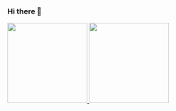 ### Hi there 👋

 <div style="display: inline_block" >
  <a href="https://github.com/hgrafa">
  <img height="180em" src="https://github-readme-stats.vercel.app/api?username=hgrafa&show_icons=true&theme=radical&include_all_commits=true&count_private=true&hide=stars,contribs"/>
  <img height="180em" src="https://github-readme-stats.vercel.app/api/top-langs/?username=hgrafa&layout=compact&langs_count=7&theme=radical"/>
</div>
  
 ##
